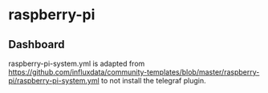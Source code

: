 # raspberry-pi


## Dashboard
raspberry-pi-system.yml is adapted from https://github.com/influxdata/community-templates/blob/master/raspberry-pi/raspberry-pi-system.yml to not install the telegraf plugin.
